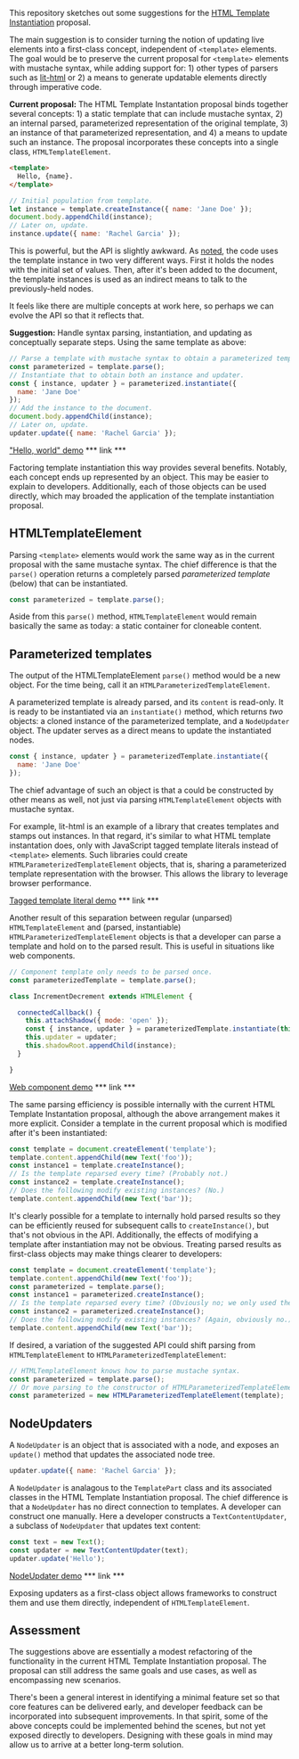 This repository sketches out some suggestions for the [HTML Template Instantiation](https://github.com/w3c/webcomponents/blob/gh-pages/proposals/Template-Instantiation.md) proposal.

The main suggestion is to consider turning the notion of updating live elements into a first-class concept, independent of `<template>` elements. The goal would be to preserve the current proposal for `<template>` elements with mustache syntax, while adding support for: 1) other types of parsers such as [lit-html](https://github.com/PolymerLabs/lit-html/) or 2) a means to generate updatable elements directly through imperative code.

**Current proposal:**
The HTML Template Instantation proposal binds together several concepts: 1) a static template that can include mustache syntax, 2) an internal parsed, parameterized representation of the original template, 3) an instance of that parameterized representation, and 4) a means to update such an instance. The proposal incorporates these concepts into a single class, `HTMLTemplateElement`.

```html
<template>
  Hello, {name}.
</template>
```

```js
// Initial population from template.
let instance = template.createInstance({ name: 'Jane Doe' });
document.body.appendChild(instance);
// Later on, update.
instance.update({ name: 'Rachel Garcia' });
```

This is powerful, but the API is slightly awkward. As [noted](https://github.com/w3c/webcomponents/issues/685), the code uses the template instance in two very different ways. First it holds the nodes with the initial set of values. Then, after it's been added to the document, the template instances is used as an indirect means to talk to the previously-held nodes.

It feels like there are multiple concepts at work here, so perhaps we can evolve the API so that it reflects that.


**Suggestion:** Handle syntax parsing, instantiation, and updating as conceptually separate steps. Using the same template as above:

```js
// Parse a template with mustache syntax to obtain a parameterized template.
const parameterized = template.parse();
// Instantiate that to obtain both an instance and updater.
const { instance, updater } = parameterized.instantiate({
  name: 'Jane Doe'
});
// Add the instance to the document.
document.body.appendChild(instance);
// Later on, update.
updater.update({ name: 'Rachel Garcia' });
```

["Hello, world" demo]()  *** link ***

Factoring template instantiation this way provides several benefits. Notably, each concept ends up represented by an object. This may be easier to explain to developers. Additionally, each of those objects can be used directly, which may broaded the application of the template instantiation proposal.


## HTMLTemplateElement

Parsing `<template>` elements would work the same way as in the current proposal with the same mustache syntax. The chief difference is that the `parse()` operation returns a completely parsed _parameterized template_ (below) that can be instantiated.

```js
const parameterized = template.parse();
```

Aside from this `parse()` method, `HTMLTemplateElement` would remain basically the same as today: a static container for cloneable content.


## Parameterized templates

The output of the HTMLTemplateElement `parse()` method would be a new object. For the time being, call it an `HTMLParameterizedTemplateElement`.

A parameterized template is already parsed, and its `content` is read-only. It is ready to be instantiated via an `instantiate()` method, which returns _two_ objects: a cloned instance of the parameterized template, and a `NodeUpdater` object. The updater serves as a direct means to update the instantiated nodes.

```js
const { instance, updater } = parameterizedTemplate.instantiate({
  name: 'Jane Doe'
});
```

The chief advantage of such an object is that a could be constructed by other means as well, not just via parsing `HTMLTemplateElement` objects with mustache syntax.

For example, lit-html is an example of a library that creates templates and stamps out instances. In that regard, it's similar to what HTML template instantation does, only with JavaScript tagged template literals instead of `<template>` elements. Such libraries could create `HTMLParameterizedTemplateElement` objects, that is, sharing a parameterized template representation with the browser. This allows the library to leverage browser performance.

[Tagged template literal demo]()  *** link ***

Another result of this separation between regular (unparsed) `HTMLTemplateElement` and (parsed, instantiable) `HTMLParameterizedTemplateElement` objects is that a developer can parse a template and hold on to the parsed result. This is useful in situations like web components.

```js
// Component template only needs to be parsed once.
const parameterizedTemplate = template.parse();

class IncrementDecrement extends HTMLElement {

  connectedCallback() {
    this.attachShadow({ mode: 'open' });
    const { instance, updater } = parameterizedTemplate.instantiate(this);
    this.updater = updater;
    this.shadowRoot.appendChild(instance);
  }

}
```

[Web component demo]() *** link ***

The same parsing efficiency is possible internally with the current HTML Template Instantation proposal, although the above arrangement makes it more explicit. Consider a template in the current proposal which is modified after it's been instantiated:

```js
const template = document.createElement('template');
template.content.appendChild(new Text('foo'));
const instance1 = template.createInstance();
// Is the template reparsed every time? (Probably not.)
const instance2 = template.createInstance();
// Does the following modify existing instances? (No.)
template.content.appendChild(new Text('bar'));
```

It's clearly possible for a template to internally hold parsed results so they can be efficiently reused for subsequent calls to `createInstance()`, but that's not obvious in the API. Additionally, the effects of modifying a template after instantiation may not be obvious. Treating parsed results as first-class objects may make things clearer to developers:

```js
const template = document.createElement('template');
template.content.appendChild(new Text('foo'));
const parameterized = template.parse();
const instance1 = parameterized.createInstance();
// Is the template reparsed every time? (Obviously no; we only used the parsed result.)
const instance2 = parameterized.createInstance();
// Does the following modify existing instances? (Again, obviously no.)
template.content.appendChild(new Text('bar'));
```

If desired, a variation of the suggested API could shift parsing from `HTMLTemplateElement` to `HTMLParameterizedTemplateElement`:

```js
// HTMLTemplateElement knows how to parse mustache syntax.
const parameterized = template.parse();
// Or move parsing to the constructor of HTMLParameterizedTemplateElement.
const parameterized = new HTMLParameterizedTemplateElement(template);
```



## NodeUpdaters

A `NodeUpdater` is an object that is associated with a node, and exposes an `update()` method that updates the associated node tree.

```js
updater.update({ name: 'Rachel Garcia' });
```

A `NodeUpdater` is analagous to the `TemplatePart` class and its associated classes in the HTML Template Instantiation proposal. The chief difference is that a `NodeUpdater` has no direct connection to templates. A developer can construct one manually. Here a developer constructs a `TextContentUpdater`, a subclass of `NodeUpdater` that updates text content:

```js
const text = new Text();
const updater = new TextContentUpdater(text);
updater.update('Hello');
```

[NodeUpdater demo]() *** link ***

Exposing updaters as a first-class object allows frameworks to construct them and use them directly, independent of `HTMLTemplateElement`.


## Assessment

The suggestions above are essentially a modest refactoring of the functionality in the current HTML Template Instantiation proposal. The proposal can still address the same goals and use cases, as well as encompassing new scenarios.

There's been a general interest in identifying a minimal feature set so that core features can be delivered early, and developer feedback can be incorporated into subsequent improvements. In that spirit, some of the above concepts could be implemented behind the scenes, but not yet exposed directly to developers. Designing with these goals in mind may allow us to arrive at a better long-term solution.
